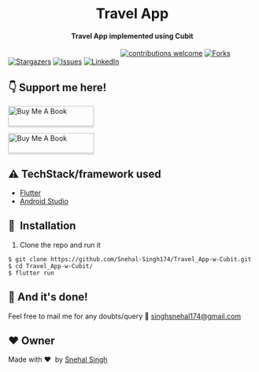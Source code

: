 <h1 align="center">Travel App</h1>

<div align= "center">
  <h4>Travel App implemented using Cubit</h4>
</div>

&nbsp;&nbsp;&nbsp;&nbsp;&nbsp;&nbsp;&nbsp;&nbsp;&nbsp;&nbsp;&nbsp;&nbsp;&nbsp;&nbsp;&nbsp;&nbsp;&nbsp;&nbsp;&nbsp;&nbsp;&nbsp;&nbsp;&nbsp;&nbsp;&nbsp;&nbsp;&nbsp;&nbsp;&nbsp;&nbsp;&nbsp;&nbsp;&nbsp;&nbsp;&nbsp;&nbsp;&nbsp;&nbsp;&nbsp;&nbsp;&nbsp;&nbsp;&nbsp;&nbsp;&nbsp;&nbsp;&nbsp;&nbsp;&nbsp;&nbsp;&nbsp;&nbsp;&nbsp;&nbsp;&nbsp;&nbsp;&nbsp;
[![contributions welcome](https://img.shields.io/badge/contributions-welcome-brightgreen.svg?style=flat)](https://github.com/Snehal-Singh174/Travel_App-w-Cubit/issues)
[![Forks](https://img.shields.io/github/forks/Snehal-Singh174/Travel_App-w-Cubit.svg?logo=github)](https://github.com/Snehal-Singh174/Travel_App-w-Cubit/network/members)
[![Stargazers](https://img.shields.io/github/stars/Snehal-Singh174/Travel_App-w-Cubit.svg?logo=github)](https://github.com/Snehal-Singh174/Travel_App-w-Cubit/stargazers)
[![Issues](https://img.shields.io/github/issues/Snehal-Singh174/Travel_App-w-Cubit.svg?logo=github)](https://github.com/Snehal-Singh174/Travel_App-w-Cubit/issues)
[![LinkedIn](https://img.shields.io/badge/-LinkedIn-black.svg?style=flat-square&logo=linkedin&colorB=555)](https://www.linkedin.com/in/snehal-singh-b5119817b/)

## :point_down: Support me here!
<a href="https://www.buymeacoffee.com/Snehal" target="_blank"><img src="https://www.buymeacoffee.com/assets/img/custom_images/orange_img.png" alt="Buy Me A Book" style="height: 41px !important;width: 174px !important;box-shadow: 0px 3px 2px 0px rgba(190, 190, 190, 0.5) !important;-webkit-box-shadow: 0px 3px 2px 0px rgba(190, 190, 190, 0.5) !important;" ></a>

<a href="https://www.buymeacoffee.com/Snehal" target="_blank"><img src="https://appointmentschedulingnews.com/wp-content/uploads/2014/10/Book-now.jpg" alt="Buy Me A Book" style="height: 41px !important;width: 174px !important;box-shadow: 0px 3px 2px 0px rgba(190, 190, 190, 0.5) !important;-webkit-box-shadow: 0px 3px 2px 0px rgba(190, 190, 190, 0.5) !important;" ></a>


## :warning: TechStack/framework used

- [Flutter](https://flutter.dev/)
- [Android Studio](https://developer.android.com/studio)

## 🚀&nbsp; Installation
1. Clone the repo and run it
```
$ git clone https://github.com/Snehal-Singh174/Travel_App-w-Cubit.git
$ cd Travel_App-w-Cubit/
$ flutter run
```

## :clap: And it's done!
Feel free to mail me for any doubts/query
:email: singhsnehal174@gmail.com

## :heart: Owner
Made with :heart:&nbsp;  by [Snehal Singh](https://github.com/Snehal-Singh174)


